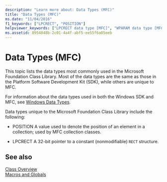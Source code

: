 ```yaml
---
description: "Learn more about: Data Types (MFC)"
title: "Data Types (MFC)"
ms.date: "11/04/2016"
f1_keywords: ["LPCRECT", "POSITION"]
helpviewer_keywords: ["LPCRECT data type [MFC]", "WPARAM data type [MFC]", "data types [MFC], MFC", "LRESULT [MFC]", "POSITION data type [MFC]", "UINT [MFC]", "LPVOID data type [MFC]", "COLORREF [MFC]", "LPCTSTR [MFC]", "LPSTR [MFC]", "DWORD operator [MFC]", "WORD data type [MFC]", "LPTSTR [MFC]", "BYTE data type (Windows)", "Long data type [MFC], Windows types", "Boolean data type [MFC], supported data types", "LPARAM data type [MFC]", "LPCSTR [MFC]"]
ms.assetid: 8954848b-2c01-4a4f-abf5-ee55f6a05eeb
---
```

# Data Types (MFC)

This topic lists the data types most commonly used in the Microsoft Foundation Class Library. Most of the data types are the same as those in the Platform Software Development Kit (SDK), while others are unique to MFC.

For information about the data types used in both the             Windows SDK and MFC, see             [Windows Data Types](/windows/win32/WinProg/windows-data-types).

Data types unique to the Microsoft Foundation Class Library include the following:

- POSITION A value used to denote the position of an element in a collection; used by MFC collection classes.

- LPCRECT A 32-bit pointer to a constant (nonmodifiable)                     `RECT` structure.

## See also

[Class Overview](../../mfc/class-library-overview.md)<br/>
[Macros and Globals](../../mfc/reference/mfc-macros-and-globals.md)
